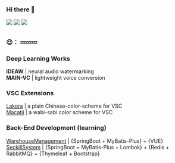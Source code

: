 ### Hi there 👋

[![](https://img.shields.io/badge/github.io-grey?style=flat)](https://pecholal.github.io) 
[![](https://img.shields.io/badge/SEU-USTC-blue?style=flat)](https://github.com/PecholaL) 
[![](https://img.shields.io/badge/Google-Scholar-pink?style=flat)](https://scholar.google.com/citations?user=rP_RLDcAAAAJ&hl=en)  

<!--
**PecholaL/PecholaL** is a ✨ _special_ ✨ repository because its `README.md` (this file) appears on your GitHub profile.

Here are some ideas to get you started:

- 🔭 I’m currently working on ...
- 🌱 I’m currently learning ...
- 👯 I’m looking to collaborate on ...
- 🤔 I’m looking for help with ...
- 💬 Ask me about ...
- 📫 How to reach me: ...
- 😄 Pronouns: ...
- ⚡ Fun fact: ...
-->


##   
### 😉： 💤💤💤  

### Deep Learning Works
**IDEAW** | neural audio watermarking  
**MAIN-VC** | lightweight voice conversion  

### VSC Extensions
[Lakora](https://github.com/pecholal/Lakora) | a plain Chinese-color-scheme for VSC  
[Macatii](https://github.com/pecholal/Macatii) | a wabi-sabi color scheme for VSC  

### Back-End Development (learning)
[WarehouseManagement](https://github.com/PecholaL/WarehouseManagement) | \{SpringBoot + MyBatis-Plus\} + \{VUE\}  
[SeckillSystem](https://github.com/PecholaL/SeckillSystem) | \{SpringBoot + MyBatis-Plus + Lombok\} + \{Redis + RabbitMQ\} + \{Thymeleaf + Bootstrap\}  


